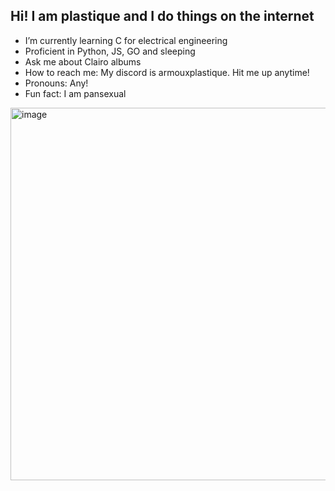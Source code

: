 ## Hi! I am plastique and I do things on the internet


-  I’m currently learning C for electrical engineering
-  Proficient in Python, JS, GO and sleeping
-  Ask me about Clairo albums
-  How to reach me: My discord is armouxplastique. Hit me up anytime!
-  Pronouns: Any!
-  Fun fact: I am pansexual
<img width="604" height="596" alt="image" src="https://github.com/user-attachments/assets/3da56d3d-50db-4482-9354-fd62363271d6" />
